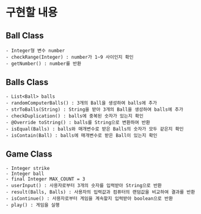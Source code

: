 # 구현할 내용

## Ball Class
    - Integer형 변수 number
    - checkRange(Integer) : number가 1~9 사이인지 확인
    - getNumber() : number를 반환
    
## Balls Class
    - List<Ball> balls
    - randomComputerBalls() : 3개의 Ball을 생성하여 balls에 추가
    - strToBalls(String) : String을 받아 3개의 Ball을 생성하여 balls에 추가
    - checkDuplication() : balls에 중복된 숫자가 있는지 확인
    - @Override toString() : balls를 String으로 변환하여 반환
    - isEqual(Balls) : balls와 매개변수로 받은 Balls의 숫자가 모두 같은지 확인
    - isContain(Ball) : balls에 매개변수로 받은 Ball이 있는지 확인

## Game Class
    - Integer strike
    - Integer ball
    - final Integer MAX_COUNT = 3
    - userInput() : 사용자로부터 3개의 숫자를 입력받아 String으로 반환
    - result(Balls, Balls) : 사용자의 입력값과 컴퓨터의 랜덤값을 비교하여 결과를 반환
    - isContinue() : 사용자로부터 게임을 계속할지 입력받아 boolean으로 반환
    - play() : 게임을 실행

